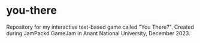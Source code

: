 # you-there
Repository for my interactive text-based game called "You There?". Created during JamPackd GameJam in Anant National University, December 2023.

